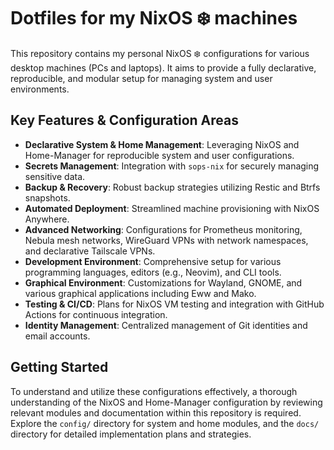 # Dotfiles for my NixOS :snowflake: machines

This repository contains my personal NixOS :snowflake: configurations for various desktop machines (PCs and laptops). It aims to provide a fully declarative, reproducible, and modular setup for managing system and user environments.

## Key Features & Configuration Areas

- **Declarative System & Home Management**: Leveraging NixOS and Home-Manager for reproducible system and user configurations.
- **Secrets Management**: Integration with `sops-nix` for securely managing sensitive data.
- **Backup & Recovery**: Robust backup strategies utilizing Restic and Btrfs snapshots.
- **Automated Deployment**: Streamlined machine provisioning with NixOS Anywhere.
- **Advanced Networking**: Configurations for Prometheus monitoring, Nebula mesh networks, WireGuard VPNs with network namespaces, and declarative Tailscale VPNs.
- **Development Environment**: Comprehensive setup for various programming languages, editors (e.g., Neovim), and CLI tools.
- **Graphical Environment**: Customizations for Wayland, GNOME, and various graphical applications including Eww and Mako.
- **Testing & CI/CD**: Plans for NixOS VM testing and integration with GitHub Actions for continuous integration.
- **Identity Management**: Centralized management of Git identities and email accounts.

## Getting Started

To understand and utilize these configurations effectively, a thorough understanding of the NixOS and Home-Manager configuration by reviewing relevant modules and documentation within this repository is required. Explore the `config/` directory for system and home modules, and the `docs/` directory for detailed implementation plans and strategies.
